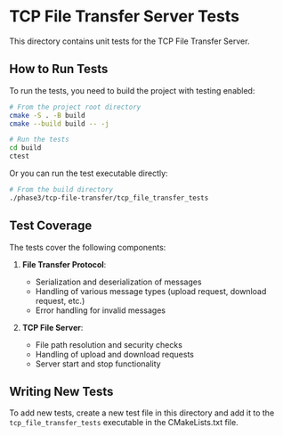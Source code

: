 # TCP File Transfer Server Tests

This directory contains unit tests for the TCP File Transfer Server.

## How to Run Tests

To run the tests, you need to build the project with testing enabled:

```bash
# From the project root directory
cmake -S . -B build
cmake --build build -- -j

# Run the tests
cd build
ctest
```

Or you can run the test executable directly:

```bash
# From the build directory
./phase3/tcp-file-transfer/tcp_file_transfer_tests
```

## Test Coverage

The tests cover the following components:

1. **File Transfer Protocol**:
   - Serialization and deserialization of messages
   - Handling of various message types (upload request, download request, etc.)
   - Error handling for invalid messages

2. **TCP File Server**:
   - File path resolution and security checks
   - Handling of upload and download requests
   - Server start and stop functionality

## Writing New Tests

To add new tests, create a new test file in this directory and add it to the `tcp_file_transfer_tests` executable in the CMakeLists.txt file.
